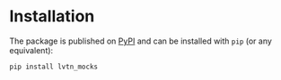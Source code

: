 # Installation

The package is published on [PyPI](https://pypi.org/project/lvtn_mocks/)
and can be installed with `pip` (or any equivalent):

```bash
pip install lvtn_mocks
```

